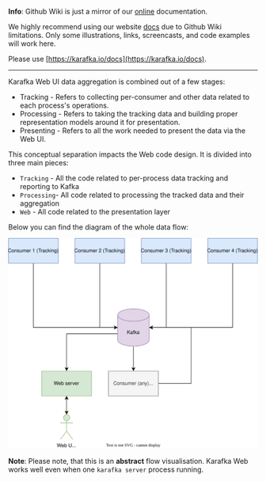 **Info**: Github Wiki is just a mirror of our [online](https://karafka.io/docs) documentation.

We highly recommend using our website [docs](https://karafka.io/docs) due to Github Wiki limitations. Only some illustrations, links, screencasts, and code examples will work here.

Please use [https://karafka.io/docs](https://karafka.io/docs).

---


Karafka Web UI data aggregation is combined out of a few stages:

- Tracking - Refers to collecting per-consumer and other data related to each process's operations.
- Processing - Refers to taking the tracking data and building proper representation models around it for presentation.
- Presenting - Refers to all the work needed to present the data via the Web UI.

This conceptual separation impacts the Web code design. It is divided into three main pieces:

- `Tracking` - All the code related to per-process data tracking and reporting to Kafka
- `Processing`- All code related to processing the tracked data and their aggregation
- `Web` - All code related to the presentation layer

Below you can find the diagram of the whole data flow:

<p align="center">
  <img src="https://raw.githubusercontent.com/karafka/misc/master/charts/web-ui-flow.svg" alt="karafka web ui data flow"/>
</p>

**Note**: Please note, that this is an **abstract** flow visualisation. Karafka Web works well even when one `karafka server` process running.
